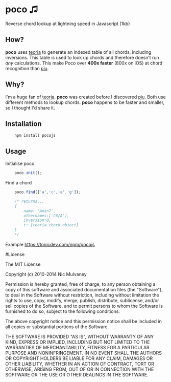 # poco ♫
Reverse chord lookup at lightning speed in Javascript (1kb)

## How?
**poco** uses [teoria](https://github.com/saebekassebil/teoria) to generate an indexed table of all chords, including inversions. This table is used to look up chords and therefore doesn’t run *any* calculations. This make Poco over **400x faster** (800x on iOS) at chord recognition than [piu](https://github.com/saebekassebil/piu).

## Why?
I'm a huge fan of [teoria](https://github.com/saebekassebil/teoria). **poco** was created before I discovered [piu](https://github.com/saebekassebil/piu). Both use different methods to lookup chords. **poco** happens to be faster and smaller, so I thought I'd share it.

## Installation
``` 
	npm install pocojs
```

## Usage

Initialise poco
``` javascript
	poco.init();
```

Find a chord
``` javascript
	poco.find(['a','c','e','g']);

	/* returns...
	{
		name: 'Amin7', 
		othernames:['C6/A'], 
		inversion:0, 
		t: [teoria chord object]
	}
	*/
```
Example https://tonicdev.com/npm/pocojs

#License

The MIT License

Copyright (c) 2010-2014 Nic Mulvaney

Permission is hereby granted, free of charge, to any person obtaining a copy of this software and associated documentation files (the "Software"), to deal in the Software without restriction, including without limitation the rights to use, copy, modify, merge, publish, distribute, sublicense, and/or sell copies of the Software, and to permit persons to whom the Software is furnished to do so, subject to the following conditions:

The above copyright notice and this permission notice shall be included in all copies or substantial portions of the Software.

THE SOFTWARE IS PROVIDED "AS IS", WITHOUT WARRANTY OF ANY KIND, EXPRESS OR IMPLIED, INCLUDING BUT NOT LIMITED TO THE WARRANTIES OF MERCHANTABILITY, FITNESS FOR A PARTICULAR PURPOSE AND NONINFRINGEMENT. IN NO EVENT SHALL THE AUTHORS OR COPYRIGHT HOLDERS BE LIABLE FOR ANY CLAIM, DAMAGES OR OTHER LIABILITY, WHETHER IN AN ACTION OF CONTRACT, TORT OR OTHERWISE, ARISING FROM, OUT OF OR IN CONNECTION WITH THE SOFTWARE OR THE USE OR OTHER DEALINGS IN THE SOFTWARE.


